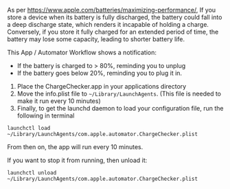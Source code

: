 As per https://www.apple.com/batteries/maximizing-performance/,
If you store a device when its battery is fully discharged,
the battery could fall into a deep discharge state,
which renders it incapable of holding a charge.
Conversely, if you store it fully charged for an extended period of time,
the battery may lose some capacity, leading to shorter battery life.

This App / Automator Workflow shows a notification:
- If the battery is charged to > 80%, reminding you to unplug
- If the battery goes below 20%, reminding you to plug it in.

1. Place the ChargeChecker.app in your applications directory
2. Move the info.plist file to `~/Library/LaunchAgents`. (This file is needed to make it run every 10 minutes)
3. Finally, to get the launchd daemon to load your configuration file, run the following in terminal

`launchctl load ~/Library/LaunchAgents/com.apple.automator.ChargeChecker.plist`

From then on, the app will run every 10 minutes.

If you want to stop it from running, then unload it:

`launchctl unload ~/Library/LaunchAgents/com.apple.automator.ChargeChecker.plist`
